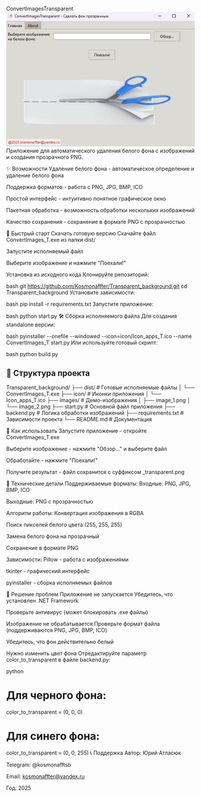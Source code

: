 ConvertImagesTransparent
![alt text](image.png)
Приложение для автоматического удаления белого фона с изображений и создания прозрачного PNG.


✨ Возможности
Удаление белого фона - автоматическое определение и удаление белого фона

Поддержка форматов - работа с PNG, JPG, BMP, ICO

Простой интерфейс - интуитивно понятное графическое окно

Пакетная обработка - возможность обработки нескольких изображений

Качество сохранения - сохранение в формате PNG с прозрачностью

🚀 Быстрый старт
Скачать готовую версию
Скачайте файл ConvertImages_T.exe из папки dist/

Запустите исполняемый файл

Выберите изображение и нажмите "Поехали!"

Установка из исходного кода
Клонируйте репозиторий:

bash
git https://github.com/Kosmonaffter/Transparent_background.git
cd Transparent_background
Установите зависимости:

bash
pip install -r requirements.txt
Запустите приложение:

bash
python start.py
🛠️ Сборка исполняемого файла
Для создания standalone версии:

bash
pyinstaller --onefile --windowed --icon=icon/Icon_apps_T.ico --name ConvertImages_T start.py
Или используйте готовый скрипт:

bash
python build.py
## 📁 Структура проекта

Transparent_background/
├── dist/ # Готовые исполняемые файлы
│ └── ConvertImages_T.exe
├── icon/ # Иконки приложения
│ └── Icon_apps_T.ico
├── images/ # Демо-изображения
│ ├── image_1.png
│ └── image_2.png
├── start.py # Основной файл приложения
├── backend.py # Логика обработки изображений
├── requirements.txt # Зависимости проекта
└── README.md # Документация

🎯 Как использовать
Запустите приложение - откройте ConvertImages_T.exe

Выберите изображение - нажмите "Обзор..." и выберите файл

Обработайте - нажмите "Поехали!"

Получите результат - файл сохранится с суффиксом _transparent.png

🔧 Технические детали
Поддерживаемые форматы:
Входные: PNG, JPG, BMP, ICO

Выходные: PNG с прозрачностью

Алгоритм работы:
Конвертация изображения в RGBA

Поиск пикселей белого цвета (255, 255, 255)

Замена белого фона на прозрачный

Сохранение в формате PNG

Зависимости:
Pillow - работа с изображениями

tkinter - графический интерфейс

pyinstaller - сборка исполняемых файлов

🐛 Решение проблем
Приложение не запускается
Убедитесь, что установлен .NET Framework

Проверьте антивирус (может блокировать .exe файлы)

Изображение не обрабатывается
Проверьте формат файла (поддерживаются PNG, JPG, BMP, ICO)

Убедитесь, что фон действительно белый

Нужно изменить цвет фона
Отредактируйте параметр color_to_transparent в файле backend.py:

python
# Для черного фона:
color_to_transparent = (0, 0, 0)

# Для синего фона:
color_to_transparent = (0, 0, 255)
📞 Поддержка
Автор: Юрий Атласюк

Telegram: @kosmonafftsb

Email: kosmonaffter@yandex.ru

Год: 2025